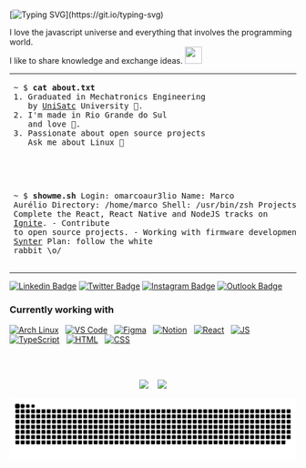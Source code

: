 <br>

[![Typing SVG](https://readme-typing-svg.herokuapp.com?font=Bungee&color=%2310BBA4&size=30&vCenter=true&width=390&height=50&lines=Hey%2C+I'm+Marco.)](https://git.io/typing-svg)

I love the javascript universe and everything that involves the programming world. <br>I like to share knowledge and exchange ideas.
<img src="https://cultofthepartyparrot.com/parrots/hd/hypnoparrotdark.gif" width="30" height="30"/>

<table width="100%"> 
<tr>
<td width="50%">
<pre>
~ $ <strong>cat about.txt</strong>
1. Graduated in Mechatronics Engineering
   by <a href="https://web.satc.edu.br/">UniSatc</a> University 🤖. 
2. I'm made in Rio Grande do Sul
   and love 🧉.
3. Passionate about open source projects
   Ask me about Linux 🐧

<br>

~ $ <strong>showme.sh</strong>
Login: omarcoaur3lio                    Name: Marco Aurélio
Directory: /home/marco                  Shell: /usr/bin/zsh
Projects, ...tasks:
  \- Complete the React, React Native and NodeJS tracks on <a href="https://www.rocketseat.com.br/ignite">Ignite</a>.
  \- Contribute to open source projects.
  \- Working with firmware development at <a href="https://www.synter.com.br/">Synter</a> 
Plan:
  follow the white rabbit \o/
</pre>

  </td>
  <td width="50%">

<br><p align="center">
<img style="background-size: contain;" width="100%" src="https://i.imgur.com/wXZHxBU.gif/" />

  <img align="right" src="https://spotify-github-profile.vercel.app/api/view?uid=marco_neo&cover_image=true&theme=novatorem&bar_color_cover=false&bar_color=00bfa5" />

</p>
</td>
</table>

<p align="center">

[![Linkedin Badge](https://img.shields.io/badge/-LinkedIn-121214?style=for-the-badge&labelColor=000&logo=Linkedin&logoColor=00BFA5&link=https://www.linkedin.com/in/omarcoaur3lio)](https://www.linkedin.com/in/omarcoaur3lio)
[![Twitter Badge](https://img.shields.io/badge/-Twitter-121214?style=for-the-badge&labelColor=000&logo=twitter&logoColor=00BFA5&link=https://twitter.com/omarcoaur3lio)](https://twitter.com/omarcoaur3lio)
[![Instagram Badge](https://img.shields.io/badge/-Instagram-121214?style=for-the-badge&labelColor=000&logo=Instagram&logoColor=00BFA5&link=https://www.instagram/omarcoaur3lio)](https://www.instagram.com/omarcoaur3lio)
[![Outlook Badge](https://img.shields.io/badge/-Email-121214?style=for-the-badge&labelColor=000&logo=microsoft%20outlook&logoColor=00BFA5&link=mailto:marcoaurelio_7@outlook.com)](mailto:marcoaurelio_7@outlook.com)
   
</p>


### Currently working with
   
<a href="https://archlinux.org/" title="Arch Linux"><img alt="Arch Linux" src="https://i.imgur.com/sE2uD9R.png" height="40" /></a> &nbsp;
<a href="https://code.visualstudio.com/" title="VSCode"><img alt="VS Code" src="https://i.imgur.com/AblPtbl.png" height="40" /></a> &nbsp;
<a href="https://www.figma.com/" title="Figma"><img alt="Figma" src="https://i.imgur.com/gV7JD5s.png" height="40" /></a> &nbsp;
<a href="https://www.notion.so/" title="Notion"><img alt="Notion" src="https://i.imgur.com/29lRQKi.png" height="40" /></a> &nbsp;
<a href="https://reactjs.org/" title="React"><img alt="React" src="https://i.imgur.com/sceyub2.png" height="40" /></a> &nbsp;
<a href="https://developer.mozilla.org/pt-BR/docs/Web/JavaScript" title="JS"><img alt="JS" src="https://i.imgur.com/gTxnzy9.png" height="40" /></a> &nbsp;
<a href="https://www.typescriptlang.org/" title="TypeScript"><img alt="TypeScript" src="https://i.imgur.com/X46usd4.png" height="40" /></a> &nbsp;
<a href="https://developer.mozilla.org/pt-BR/docs/Web/HTML" title="HTML"><img alt="HTML" src="https://i.imgur.com/wBVm2SL.png" height="40" /></a> &nbsp;
<a href="https://developer.mozilla.org/pt-BR/docs/Web/CSS" title="CSS"><img alt="CSS" src="https://i.imgur.com/sFMK4iK.png" height="40" /></a> &nbsp;

<br><br>

<p align="center" >
<img width=206 src="https://github-readme-stats.vercel.app/api/top-langs/?username=omarcoaur3lio&title_color=10B1BB&text_color=E9F0F1&bg_color=45,29292F,121214&hide_border=true" />&nbsp;&nbsp;&nbsp;
<img src="https://github-readme-stats.vercel.app/api?username=omarcoaur3lio&show_icons=true&title_color=10B1BB&icon_color=B5A0F6&text_color=E9F0F1&bg_color=45,29292F,121214&hide_border=true" />
</p>

![Snake animation](https://github.com/omarcoaur3lio/omarcoaur3lio/blob/output/github-contribution-grid-snake.svg)

